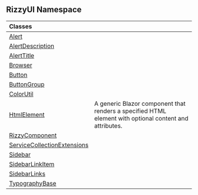 ## RizzyUI Namespace

| Classes | |
| :--- | :--- |
| [Alert](RizzyUI.Alert 'RizzyUI.Alert') | |
| [AlertDescription](RizzyUI.AlertDescription 'RizzyUI.AlertDescription') | |
| [AlertTitle](RizzyUI.AlertTitle 'RizzyUI.AlertTitle') | |
| [Browser](RizzyUI.Browser 'RizzyUI.Browser') | |
| [Button](RizzyUI.Button 'RizzyUI.Button') | |
| [ButtonGroup](RizzyUI.ButtonGroup 'RizzyUI.ButtonGroup') | |
| [ColorUtil](RizzyUI.ColorUtil 'RizzyUI.ColorUtil') | |
| [HtmlElement](RizzyUI.HtmlElement 'RizzyUI.HtmlElement') | A generic Blazor component that renders a specified HTML element with optional content and attributes. |
| [RizzyComponent](RizzyUI.RizzyComponent 'RizzyUI.RizzyComponent') | |
| [ServiceCollectionExtensions](RizzyUI.ServiceCollectionExtensions 'RizzyUI.ServiceCollectionExtensions') | |
| [Sidebar](RizzyUI.Sidebar 'RizzyUI.Sidebar') | |
| [SidebarLinkItem](RizzyUI.SidebarLinkItem 'RizzyUI.SidebarLinkItem') | |
| [SidebarLinks](RizzyUI.SidebarLinks 'RizzyUI.SidebarLinks') | |
| [TypographyBase](RizzyUI.TypographyBase 'RizzyUI.TypographyBase') | |
